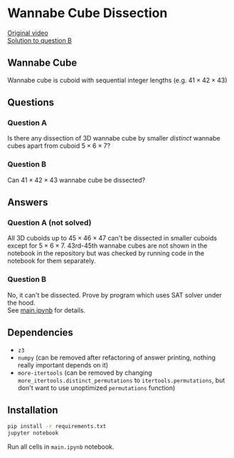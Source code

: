 # Wannabe Cube Dissection
[Original video](https://youtu.be/bHHVXD3pbJQ?si=qmWNOmCML-XWdQVC)<br>
[Solution to question B](main.ipynb)

## Wannabe Cube
Wannabe cube is cuboid with sequential integer lengths (e.g. $41 \times 42 \times 43$)

## Questions
### Question A
Is there any dissection of 3D wannabe cube by smaller *distinct* wannabe cubes apart from cuboid $5 \times 6 \times 7$?

### Question B
Can $41 \times 42 \times 43$ wannabe cube be dissected?

## Answers
### Question A (not solved)
All 3D cuboids up to $45 \times 46 \times 47$ can't be dissected in smaller cuboids except for $5 \times 6 \times 7$. 43rd-45th wannabe cubes are not shown in the notebook in the repository but was checked by running code in the notebook for them separately.

### Question B
No, it can't be dissected. Prove by program which uses SAT solver under the hood.<br>
See [main.ipynb](main.ipynb) for details.

## Dependencies
- `z3`
- `numpy` (can be removed after refactoring of answer printing, nothing really important depends on it)
- `more-itertools` (can be removed by changing `more_itertools.distinct_permutations` to `itertools.permutations`, but don't want to use unoptimized `permutations` function)

## Installation
```bash
pip install -r requirements.txt
jupyter notebook
```
Run all cells in `main.ipynb` notebook.